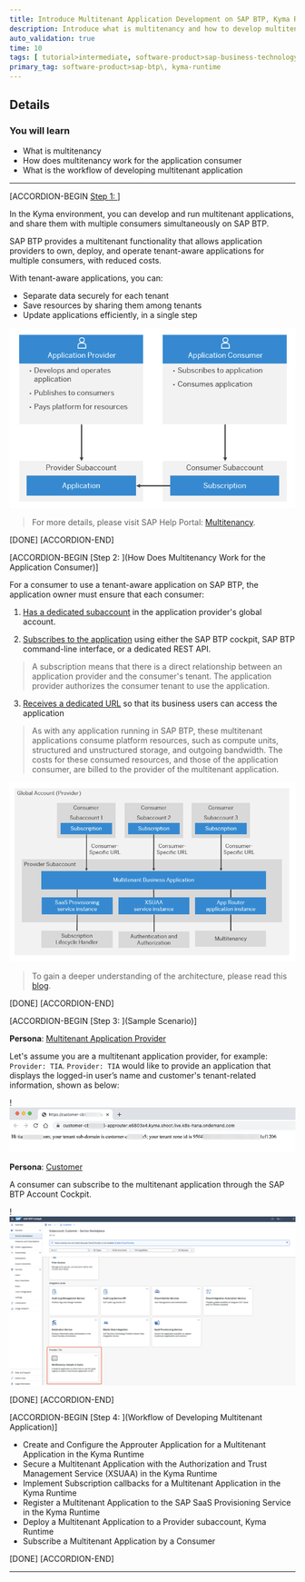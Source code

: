 ```yaml
---
title: Introduce Multitenant Application Development on SAP BTP, Kyma Runtime
description: Introduce what is multitenancy and how to develop multitenant application on SAP BTP, Kyma Runtime.
auto_validation: true
time: 10
tags: [ tutorial>intermediate, software-product>sap-business-technology-platform]
primary_tag: software-product>sap-btp\, kyma-runtime
---
```



## Details
### You will learn
- What is multitenancy
- How does multitenancy work for the application consumer
- What is the workflow of developing multitenant application



---

[ACCORDION-BEGIN [Step 1: ](Multitenancy)]

In the Kyma environment, you can develop and run multitenant applications, and share them with multiple consumers simultaneously on SAP BTP.

SAP BTP provides a multitenant functionality that allows application providers to own, deploy, and operate tenant-aware applications for multiple consumers, with reduced costs.

With tenant-aware applications, you can:

- Separate data securely for each tenant
- Save resources by sharing them among tenants
- Update applications efficiently, in a single step

![image-20211221110152296](image-20211221110152296.png)

> For more details, please visit SAP Help Portal: [Multitenancy](https://help.sap.com/products/BTP/65de2977205c403bbc107264b8eccf4b/5e8a2b74e4f2442b8257c850ed912f48.html?locale=en-US).




[DONE]
[ACCORDION-END]

[ACCORDION-BEGIN [Step 2: ](How Does Multitenancy Work for the Application Consumer)]

For a consumer to use a tenant-aware application on SAP BTP, the application owner must ensure that each consumer:

1. <u>Has a dedicated subaccount</u> in the application provider's global account.

2. <u>Subscribes to the application</u> using either the SAP BTP cockpit, SAP BTP command-line interface, or a dedicated REST API.
> A subscription means that there is a direct relationship between an application provider and the consumer's tenant. The application provider authorizes the consumer tenant to use the application.

3. <u>Receives a dedicated URL</u> so that its business users can access the application
> As with any application running in SAP BTP, these multitenant applications consume platform resources, such as compute units, structured and unstructured storage, and outgoing bandwidth. The costs for these consumed resources, and those of the application consumer, are billed to the provider of the multitenant application.

![image-20211221111348147](image-20211221111348147.png)

> To gain a deeper understanding of the architecture, please read this [blog](https://blogs.sap.com/2018/09/26/multitenancy-architecture-on-sap-cloud-platform-cloud-foundry-environment/).





[DONE]
[ACCORDION-END]


[ACCORDION-BEGIN [Step 3: ](Sample Scenario)]

**Persona**: <u>Multitenant Application Provider</u>

Let's assume you are a multitenant application provider, for example: `Provider: TIA`. `Provider: TIA` would like to provide an application that displays the logged-in user’s name and customer's tenant-related information, shown as below:

!![image-20220114180726352](image-20220114180726352.png)

**Persona**: <u>Customer</u>

A consumer can subscribe to the multitenant application through the SAP BTP Account Cockpit.

!![image-20220114150135988](image-20220114150135988.png)





[DONE]
[ACCORDION-END]

[ACCORDION-BEGIN [Step 4: ](Workflow of Developing Multitenant Application)]

- Create and Configure the Approuter Application for a Multitenant Application in the Kyma Runtime
- Secure a Multitenant Application with the Authorization and Trust Management Service (XSUAA) in the Kyma Runtime
- Implement Subscription callbacks for a Multitenant Application in the Kyma Runtime
- Register a Multitenant Application to the SAP SaaS Provisioning Service in the Kyma Runtime
- Deploy a Multitenant Application to a Provider subaccount, Kyma Runtime
- Subscribe a Multitenant Application by a Consumer

[DONE]
[ACCORDION-END]

---
